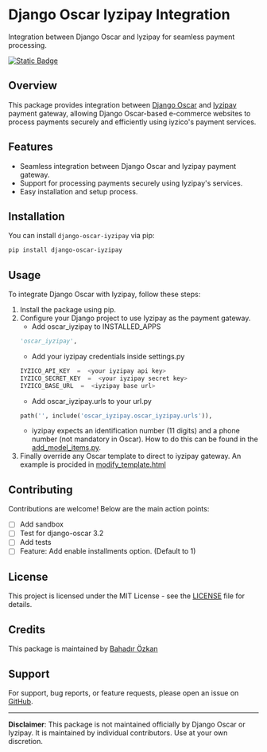 # Django Oscar Iyzipay Integration

Integration between Django Oscar and Iyzipay for seamless payment processing.

[![Static Badge](https://img.shields.io/badge/pypi-v1.0.4-blue)](https://pypi.org/project/django-oscar-iyzipay/)

## Overview

This package provides integration between [Django Oscar](https://github.com/django-oscar/django-oscar) and [Iyzipay](https://github.com/iyzico/iyzipay-python) payment gateway, allowing Django Oscar-based e-commerce websites to process payments securely and efficiently using iyzico's payment services.

## Features

- Seamless integration between Django Oscar and Iyzipay payment gateway.
- Support for processing payments securely using Iyzipay's services.
- Easy installation and setup process.

## Installation

You can install `django-oscar-iyzipay` via pip:

```bash
pip install django-oscar-iyzipay
```

## Usage

To integrate Django Oscar with Iyzipay, follow these steps:

1.  Install the package using pip.
2.  Configure your Django project to use Iyzipay as the payment gateway.
	- Add oscar_iyzipay to INSTALLED_APPS
	```python
	'oscar_iyzipay',
	```
	- Add your iyzipay credentials inside settings.py
	```python
	IYZICO_API_KEY  =  <your iyzipay api key>
	IYZICO_SECRET_KEY  =  <your iyzipay secret key>
	IYZICO_BASE_URL  =  <iyzipay base url>
	```
	- Add oscar_iyzipay.urls to your url.py
	```python
	path('', include('oscar_iyzipay.oscar_iyzipay.urls')),
	```
	- iyzipay expects an identification number (11 digits) and a phone number (not mandatory in Oscar). How to do this can be found in the [add_model_items.py](https://github.com/bahadirozkan/django-oscar-iyzipay/tree/main/documentation/add_model_items.py).
3.	Finally override any Oscar template to direct to iyzipay gateway. An example is procided in [modify_template.html](https://github.com/bahadirozkan/django-oscar-iyzipay/tree/main/documentation/modify_template.html)


## Contributing

Contributions are welcome! Below are the main action points:

- [ ] Add sandbox
- [ ] Test for django-oscar 3.2
- [ ] Add tests
- [ ] Feature: Add enable installments option. (Default to 1)

## License

This project is licensed under the MIT License - see the [LICENSE](https://github.com/bahadirozkan/django-oscar-iyzipay/blob/main/LICENSE) file for details.

## Credits

This package is maintained by [Bahadır Özkan](https://github.com/bahadirozkan)

## Support

For support, bug reports, or feature requests, please open an issue on [GitHub](https://github.com/bahadirozkan/django-oscar-iyzipay/issues).

----------

**Disclaimer**: This package is not maintained officially by Django Oscar or Iyzipay. It is maintained by individual contributors. Use at your own discretion.

